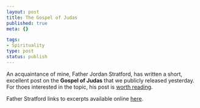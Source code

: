 ```yaml
--- 
layout: post
title: The Gospel of Judas
published: true
meta: {}

tags: 
- Spirituality
type: post
status: publish
---
```

An acquaintance of mine, Father Jordan Stratford, has written a short, excellent post on the <strong>Gospel of Judas</strong> that we publicly released yesterday. For thoes interested in the topic, his post is <a href="http://egina.blogspot.com/2006/04/i-know-who-you-are-and-where-you-have.html">worth reading</a>.

Father Stratford links to excerpts available online <a href="http://www.nytimes.com/packages/pdf/national/judastxt.pdf">here</a>.
